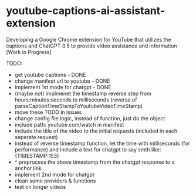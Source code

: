 # youtube-captions-ai-assistant-extension

Developing a Google Chrome extension for YouTube that utilizes the captions and ChatGPT 3.5 to provide video assistance and information [Work in Progress]

TODO:

- get youtube captions - DONE
- change manifest url to youtube - DONE
- implement 1st mode for chatgpt - DONE
- (maybe not) implmenet the timestamp reverse step from hours:minutes:seconds to milliseconds (reverse of parseCaptionTimeStampToYoutubeVideoTimeStamp)
- move these TODO in issues
- change config file logic, instead of function, just do the object
- include path: youtube.com/watch in manifest
- include the title of the video to the initial requests (included in each separate request)
- instead of reverse timestamp function, let the time with milliseconds (for performance) and include a text for chatgpt to say smth like: {TIMESTAMP:153}
- ^ preprocess the above timestamp from the chatgpt response to a anchor link
- implement 2nd mode for chatgpt
- clean some providers & functions
- test on longer videos

